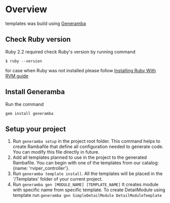 
# Overview
templates was build using [Generamba](https://github.com/rambler-ios/Generamba)



## Check Ruby version
Ruby 2.2 required
check Ruby's version by running command 
```
$ ruby --version
```

for case when Ruby was not installed please follow [Installing Ruby With RVM guide](http://octopress.org/docs/setup/rvm/)

## Install Generamba

Run the command 

```gem install generamba```

## Setup your project

1. Run ```generamba setup``` in the project root folder. This command helps to create Rambafile that define all configuration needed to generate code. You can modify this file directly in future.
2. Add all templates planned to use in the project to the generated Rambafile. You can begin with one of the templates from our catalog: {name: 'rviper_controller'}.
3. Run ```generamba template install```. All the templates will be placed in the '/Templates' folder of your current project.
4. Run ```generamba gen [MODULE_NAME] [TEMPLATE_NAME]``` It creates module with specific name from specific template. To create DetailModule using template run ```generamba gen SimpleDetailModule DetailModuleTemplate```




